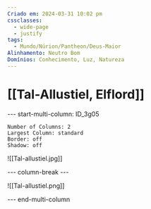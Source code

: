```yaml
---
Criado em: 2024-03-31 10:02 pm
cssclasses:
  - wide-page
  - justify
tags:
  - Mundo/Núrion/Pantheon/Deus-Maior
Alinhamento: Neutro Bom
Domínios: Conhecimento, Luz, Natureza
---
```


# [[Tal-Allustiel, Elflord]]


--- start-multi-column: ID_3g05
```column-settings
Number of Columns: 2
Largest Column: standard
Border: off
Shadow: off
```

![[Tal-allustiel.jpg]]

--- column-break ---

![[Tal-allustiel.png]]

--- end-multi-column

